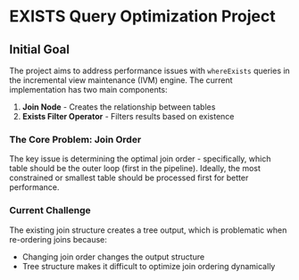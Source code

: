 # EXISTS Query Optimization Project

## Initial Goal

The project aims to address performance issues with `whereExists` queries in the incremental view maintenance (IVM) engine. The current implementation has two main components:

1. **Join Node** - Creates the relationship between tables
2. **Exists Filter Operator** - Filters results based on existence

### The Core Problem: Join Order

The key issue is determining the optimal join order - specifically, which table should be the outer loop (first in the pipeline). Ideally, the most constrained or smallest table should be processed first for better performance.

### Current Challenge

The existing join structure creates a tree output, which is problematic when re-ordering joins because:

- Changing join order changes the output structure
- Tree structure makes it difficult to optimize join ordering dynamically

